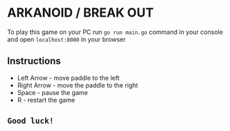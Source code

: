 # ARKANOID / BREAK OUT

To play this game on your PC run ```go run main.go``` command in your console and open ```localhost:8080``` in your browser

## Instructions

- Left Arrow - move paddle to the left
- Right Arrow - move the paddle to the right
- Space - pause the game
- R - restart the game

## ```Good luck!```
